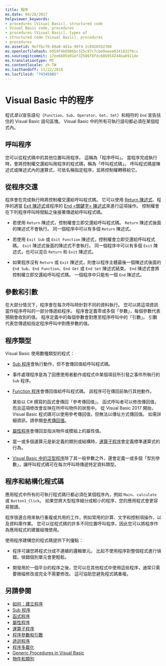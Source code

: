 ```yaml
---
title: 程序
ms.date: 04/28/2017
helpviewer_keywords:
- procedures [Visual Basic], structured code
- Visual Basic code, procedures
- procedures [Visual Basic], types of
- structured code [Visual Basic], procedures
- procedures
ms.assetid: 9effbcf0-80a0-4d1a-98f4-2c6920592766
ms.openlocfilehash: b959f4b6986bc325c97c7cbe9aeee0341832f6cc
ms.sourcegitcommit: 17ee6605e01ef32506f8fdc686954244ba6911de
ms.translationtype: MT
ms.contentlocale: zh-TW
ms.lasthandoff: 11/22/2019
ms.locfileid: "74345985"
---
```

# <a name="procedures-in-visual-basic"></a>Visual Basic 中的程序
程式*是以*宣告語句（`Function`、`Sub`、`Operator`、`Get`、`Set`）和相符的 `End` 宣告括住的 Visual Basic 語句區塊。 Visual Basic 中的所有可執行語句都必須在某個程式內。  
  
## <a name="calling-a-procedure"></a>呼叫程序  
 您可以從程式碼中的其他位置叫用程序。 這稱為「程序呼叫」。 當程序完成執行時，會將控制權交還給叫用程序的程式碼，稱為「呼叫程式碼」。 呼叫程式碼是陳述式或陳述式內的運算式，可依名稱指定程序，並將控制權轉移給它。  
  
## <a name="returning-from-a-procedure"></a>從程序交還  
 程序會在完成執行時將控制權交還給呼叫程式碼。 它可以使用 [Return 陳述式](../../../../visual-basic/language-reference/statements/return-statement.md)、程序的適當 [Exit 陳述式](../../../../visual-basic/language-reference/statements/exit-statement.md)或程序的 [End \<關鍵字> 陳述式](../../../../visual-basic/language-reference/statements/end-keyword-statement.md)來進行這項操作。 控制權會在下列程序呼叫時間點之後接著傳遞給呼叫程式碼。  
  
- 若使用 `Return` 陳述式，控制權會立即交還給呼叫程式碼。 `Return` 陳述式後面的陳述式不會執行。 同一個程序中可以有多個 `Return` 陳述式。  
  
- 若使用 `Exit Sub` 或 `Exit Function` 陳述式，控制權會立即交還給呼叫程式碼。 `Exit` 陳述式後面的陳述式不會執行。 同一個程序中可以有多個 `Exit` 陳述式，也可以混合 `Return` 和 `Exit` 陳述式。  
  
- 如果程序沒有 `Return` 或 `Exit` 陳述式，則會以程序主體最後一個陳述式後面的 `End Sub`、`End Function`、`End Get` 或 `End Set` 陳述式結束。 `End` 陳述式會將控制權立即交還給呼叫程式碼。 一個程序中只能有一個 `End` 陳述式。  
  
## <a name="parameters-and-arguments"></a>參數和引數  
 在大部分情況下，程序會在每次呼叫時針對不同的資料執行。 您可以將這項資訊當作程序呼叫的一部分傳遞給程序。 程序會定義零或多個「參數」，每個參數代表預期會收到的值。 程序定義中的每個參數會對應至程序呼叫中的「引數」。 引數代表您傳遞給指定程序呼叫中對應參數的值。  
  
## <a name="types-of-procedures"></a>程序類型  
 Visual Basic 使用數種類型的程式：  
  
- [Sub 程序](./sub-procedures.md)會執行動作，但不會傳回值給呼叫程式碼。  
  
- 事件處理程序是為了回應使用者動作或程式中某個項目所引發之事件所執行的 `Sub` 程序。  
  
- [Function 程序](./function-procedures.md)會傳回值給呼叫程式碼。 該程序可在傳回前執行其他動作。

    某些以 C# 撰寫的函式會傳回「參考傳回值」。 函式呼叫者可以修改傳回值，而且這項修改會反映在所呼叫物件的狀態中。 從 Visual Basic 2017 開始，Visual Basic 程式碼可以使用參考傳回值，但無法以傳址方式傳回值。 如需詳細資訊，請參閱[參考傳回值](ref-return-values.md)。
  
- [屬性程序](./property-procedures.md)會傳回並指派物件或模組上的屬性值。  
  
- 當一或多個運算元是新定義的類別或結構時，[運算子程序](./operator-procedures.md)會定義標準運算式的行為。  
  
- [Visual Basic 中的泛型程序](../../../../visual-basic/programming-guide/language-features/data-types/generic-procedures.md)除了其一般參數之外，還會定義一或多個「型別參數」，讓呼叫程式碼可在每次呼叫時傳遞特定資料類型。  
  
## <a name="procedures-and-structured-code"></a>程序和結構化程式碼  
 應用程式中所有的可執行程式碼行都必須在某個程序內，例如 `Main`、`calculate` 或 `Button1_Click`。 如果您將大型程序細分成較小的程序，您的應用程式會更容易閱讀。  
  
 程序很適合用來執行重複或共用的工作，例如常用的計算、文字和控制項操作，以及資料庫作業。 您可以從程式碼的許多不同位置呼叫程序，因此您可以將程序作為應用程式的建置組塊使用。  
  
 使用程序建構您的程式碼提供下列優點：  
  
- 程序可讓您將程式分成不連續的邏輯單元。 比起不使用程序對整個程式進行偵錯，偵錯個別單元會更輕鬆。  
  
- 開發用於一個平台的程序之後，您可以在其他程式中使用這些程序，通常只需要微幅修改或完全不需要修改。 這可協助您避免程式碼重複。  
  
## <a name="see-also"></a>另請參閱

- [如何：建立程序](./how-to-create-a-procedure.md)
- [Sub 程序](./sub-procedures.md)
- [函式程序](./function-procedures.md)
- [屬性程序](./property-procedures.md)
- [運算子程序](./operator-procedures.md)
- [程序參數和引數](./procedure-parameters-and-arguments.md)
- [遞迴程序](./recursive-procedures.md)
- [程序多載化](./procedure-overloading.md)
- [Generic Procedures in Visual Basic](../../../../visual-basic/programming-guide/language-features/data-types/generic-procedures.md)
- [物件和類別](../../../../visual-basic/programming-guide/language-features/objects-and-classes/index.md)
